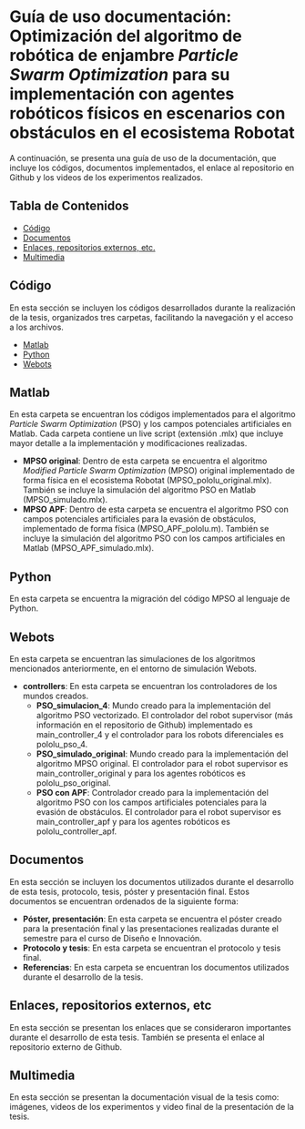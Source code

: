 # Guía de uso documentación: Optimización del algoritmo de robótica de enjambre *Particle Swarm Optimization* para su implementación con agentes robóticos físicos en escenarios con obstáculos en el ecosistema Robotat 
A continuación, se presenta una guía de uso de la documentación, que incluye los códigos, documentos implementados, el enlace al repositorio en Github y los videos de los experimentos realizados.

## Tabla de Contenidos
- [Código](#código)
- [Documentos](#documentos)
- [Enlaces, repositorios externos, etc.](#enlaces-repositorios-externos-etc)
- [Multimedia](#multimedia)

## Código
En esta sección se incluyen los códigos desarrollados durante la realización de la tesis, organizados tres carpetas, facilitando la navegación y el acceso a los archivos.
- [Matlab](#matlab)
- [Python](#python)
- [Webots](#webots)

## Matlab
En esta carpeta se encuentran los códigos implementados para el algoritmo _Particle Swarm Optimization_ (PSO) y los campos potenciales artificiales en Matlab. Cada carpeta contiene un live script (extensión .mlx) que incluye mayor detalle a la implementación y modificaciones realizadas.

- **MPSO original**: Dentro de esta carpeta se encuentra el algoritmo _Modified Particle Swarm Optimization_ (MPSO) original implementado de forma física en el ecosistema Robotat (MPSO_pololu_original.mlx). También se incluye la simulación del algoritmo PSO en Matlab (MPSO_simulado.mlx).
- **MPSO APF**: Dentro de esta carpeta se encuentra el algoritmo PSO con campos potenciales artificiales para la evasión de obstáculos, implementado de forma física (MPSO_APF_pololu.m). También se incluye la simulación del algoritmo PSO con los campos artificiales en Matlab (MPSO_APF_simulado.mlx).

## Python
En esta carpeta se encuentra la migración del código MPSO al lenguaje de Python.

## Webots
En esta carpeta se encuentran las simulaciones de los algoritmos mencionados anteriormente, en el entorno de simulación Webots. 

- **controllers**: En esta carpeta se encuentran los controladores de los mundos creados.
    - **PSO_simulacion_4**: Mundo creado para la implementación del algoritmo PSO vectorizado. El controlador  del robot supervisor (más información en el repositorio de Github) implementado es main_controller_4 y el controlador para los robots diferenciales es pololu_pso_4.
    - **PSO_simulado_original**: Mundo creado para la implementación del algoritmo MPSO original. El controlador para el robot supervisor es main_controller_original y para los agentes robóticos es pololu_pso_original.
    - **PSO con APF**: Controlador creado para la implementación del algoritmo PSO con los campos artificiales potenciales para la evasión de obstáculos. El controlador para el robot supervisor es main_controller_apf y para los agentes robóticos es pololu_controller_apf.

## Documentos
En esta sección se incluyen los documentos utilizados durante el desarrollo de esta tesis, protocolo, tesis, póster y presentación final. Estos documentos se encuentran ordenados de la siguiente forma:

- **Póster, presentación**: En esta carpeta se encuentra el póster creado para la presentación final y las presentaciones realizadas durante el semestre para el curso de Diseño e Innovación.
- **Protocolo y tesis**: En esta carpeta se encuentran el protocolo y tesis final. 
- **Referencias**: En esta carpeta se encuentran los documentos utilizados durante el desarrollo de la tesis.

## Enlaces, repositorios externos, etc
En esta sección se presentan los enlaces que se consideraron importantes durante el desarrollo de esta tesis. También se presenta el enlace al repositorio externo de Github. 

## Multimedia
En esta sección se presentan la documentación visual de la tesis como: imágenes, videos de los experimentos y video final de la presentación de la tesis.






